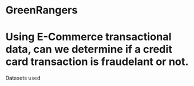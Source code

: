# GreenRangers

# Using E-Commerce transactional data, can we determine if a credit card transaction is fraudelant or not.

Datasets used

